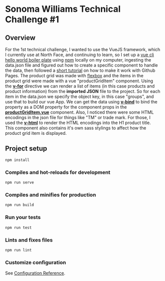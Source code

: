 # Sonoma Williams Technical Challenge #1

## Overview 
For the 1st technical challenge, I wanted to use the VueJS framework, which I currently use at North Face, and continuing to learn, so I set up a [vue cli hello world boiler plate](https://cli.vuejs.org/guide/creating-a-project.html#vue-create)
using [npm](https://www.npmjs.com/) locally on my computer, ingesting the data.json file and figured out how to create a specific component to handle the data, then followed a [short tutorial](https://dev.to/saigowthamr/how-to-deploy-a-vue-app-to-github-pages-1ia) on how to make it work with Github Pages.  The product grid was made with [flexbox](https://css-tricks.com/snippets/css/a-guide-to-flexbox/) and the items in the product grid were made with a vue "productGridItem" component. Using the [**v-for**](https://vuejs.org/v2/guide/list.html) directive we can render a list of items (in this case products and product information) from the **imported JSON** file to the project. So for each item in the data.json we specify the object key, in this case "groups", and use that to build our vue App. We can get the data using [**v-bind**](https://vuejs.org/v2/api/#v-bind) to bind the property as a DOM property for the component props in the [**productGridItem.vue**](https://github.com/cweachock/vue-practice/blob/master/src/components/productGridItem.vue) component. Also, I noticed there were some HTML encodings in the json file for things like "TM" or trade mark. For those, I used the [**v-html**](https://vuejs.org/v2/guide/syntax.html#Raw-HTML) to render the HTML encodings into the H1 product title. This component also contains it's own sass stylings to affect how the product grid item is displayed. 

## Project setup
```
npm install
```

### Compiles and hot-reloads for development
```
npm run serve
```

### Compiles and minifies for production
```
npm run build
```

### Run your tests
```
npm run test
```

### Lints and fixes files
```
npm run lint
```

### Customize configuration
See [Configuration Reference](https://cli.vuejs.org/config/).
